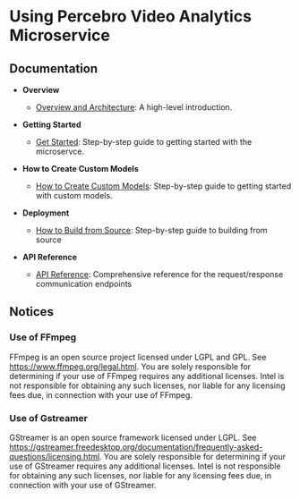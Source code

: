# Using Percebro Video Analytics Microservice

## Documentation

- **Overview**
  - [Overview and Architecture](docs/user-guide/overview.md): A high-level introduction.

- **Getting Started**
  - [Get Started](docs/user-guide/get-started.md): Step-by-step guide to getting started with the microservce.

- **How to Create Custom Models**
  - [How to Create Custom Models](docs/user-guide/How-to-add-custom-models.md): Step-by-step guide to getting started with custom models.

- **Deployment**
  - [How to Build from Source](docs/user-guide/How-to-build-source.md): Step-by-step guide to building from source

- **API Reference**
  - [API Reference](docs/user-guide/api-docs/percebro-api.yml): Comprehensive reference for the request/response communication endpoints

## Notices

### Use of FFmpeg

FFmpeg is an open source project licensed under LGPL and GPL. See https://www.ffmpeg.org/legal.html. You are solely responsible for determining if your use of FFmpeg requires any additional licenses. Intel is not responsible for obtaining any such licenses, nor liable for any licensing fees due, in connection with your use of FFmpeg.

### Use of Gstreamer

GStreamer is an open source framework licensed under LGPL. See https://gstreamer.freedesktop.org/documentation/frequently-asked-questions/licensing.html. You are solely responsible for determining if your use of GStreamer requires any additional licenses.  Intel is not responsible for obtaining any such licenses, nor liable for any licensing fees due, in connection with your use of GStreamer.


